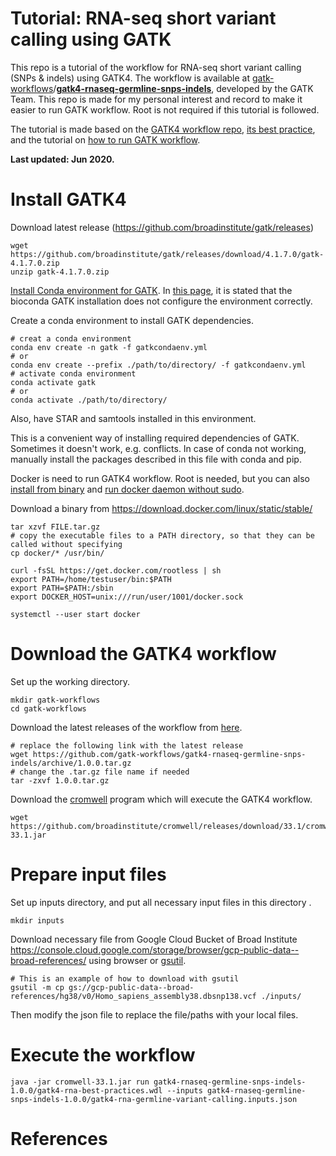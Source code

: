 # Tutorial: RNA-seq short variant calling using GATK



This repo is a tutorial of the workflow for RNA-seq short variant calling (SNPs & indels) using GATK4. The workflow is available at [gatk-workflows](https://github.com/gatk-workflows)/**[gatk4-rnaseq-germline-snps-indels](https://github.com/gatk-workflows/gatk4-rnaseq-germline-snps-indels)**, developed by the GATK Team.  This repo is made for my personal interest and record to make it easier to run GATK workflow. Root is not required if this tutorial is followed.

The tutorial is made based on the [GATK4 workflow repo](https://github.com/gatk-workflows/gatk4-rnaseq-germline-snps-indels), [its best practice](https://gatk.broadinstitute.org/hc/en-us/articles/360035531192-RNAseq-short-variant-discovery-SNPs-Indels-), and the tutorial on [how to run GATK workflow](https://gatk.broadinstitute.org/hc/en-us/articles/360035530952?id=12521). 

**Last updated: Jun 2020.**

# Install GATK4

Download latest release (https://github.com/broadinstitute/gatk/releases)

```
wget https://github.com/broadinstitute/gatk/releases/download/4.1.7.0/gatk-4.1.7.0.zip
unzip gatk-4.1.7.0.zip
```





[Install Conda environment for GATK](https://gatk.broadinstitute.org/hc/en-us/articles/360035889851--How-to-Install-and-use-Conda-for-GATK4). In [this page](https://gatk.broadinstitute.org/hc/en-us/articles/360035889851--How-to-Install-and-use-Conda-for-GATK4), it is stated that the bioconda GATK installation does not configure the environment correctly.

Create a conda environment to install GATK dependencies.

```
# creat a conda environment
conda env create -n gatk -f gatkcondaenv.yml
# or 
conda env create --prefix ./path/to/directory/ -f gatkcondaenv.yml
# activate conda environment
conda activate gatk
# or
conda activate ./path/to/directory/

```

Also, have STAR and samtools installed in this environment.

This is a convenient way of installing required dependencies of GATK. Sometimes it doesn't work, e.g. conflicts. In case of conda not working, manually install the packages described in this file with conda and pip.



Docker is need to run GATK4 workflow. Root is needed, but you can also [install from binary](https://docs.docker.com/engine/install/binaries/) and [run docker daemon without sudo](https://docs.docker.com/engine/security/rootless/).

Download a binary from https://download.docker.com/linux/static/stable/ 

```
tar xzvf FILE.tar.gz
# copy the executable files to a PATH directory, so that they can be called without specifying 
cp docker/* /usr/bin/

curl -fsSL https://get.docker.com/rootless | sh
export PATH=/home/testuser/bin:$PATH
export PATH=$PATH:/sbin
export DOCKER_HOST=unix:///run/user/1001/docker.sock

systemctl --user start docker
```



# Download the GATK4 workflow

Set up the working directory.

```
mkdir gatk-workflows
cd gatk-workflows
```

Download the latest releases of the workflow from [here](https://github.com/gatk-workflows/gatk4-rnaseq-germline-snps-indels/releases).

```
# replace the following link with the latest release
wget https://github.com/gatk-workflows/gatk4-rnaseq-germline-snps-indels/archive/1.0.0.tar.gz 
# change the .tar.gz file name if needed
tar -zxvf 1.0.0.tar.gz
```

Download the [cromwell](https://github.com/broadinstitute/cromwell/releases) program which will execute the GATK4 workflow.

```
wget https://github.com/broadinstitute/cromwell/releases/download/33.1/cromwell-33.1.jar
```



# Prepare input files

Set up inputs directory, and put all necessary input files in this directory .

```
mkdir inputs
```

Download necessary file from Google Cloud Bucket of Broad Institute https://console.cloud.google.com/storage/browser/gcp-public-data--broad-references/ using browser or [gsutil](https://cloud.google.com/storage/docs/gsutil_install#linux).

```
# This is an example of how to download with gsutil
gsutil -m cp gs://gcp-public-data--broad-references/hg38/v0/Homo_sapiens_assembly38.dbsnp138.vcf ./inputs/
```

Then modify the json file to replace the file/paths with your local files.



# Execute the workflow

```
java -jar cromwell-33.1.jar run gatk4-rnaseq-germline-snps-indels-1.0.0/gatk4-rna-best-practices.wdl --inputs gatk4-rnaseq-germline-snps-indels-1.0.0/gatk4-rna-germline-variant-calling.inputs.json
```



# References

[1]:https://github.com/gatk-workflows/gatk4-rnaseq-germline-snps-indels
[2]: https://gatk.broadinstitute.org/hc/en-us/articles/360035531192-RNAseq-short-variant-discovery-SNPs-Indels-
[3]:https://gatk.broadinstitute.org/hc/en-us/articles/360035530952?id=12521
